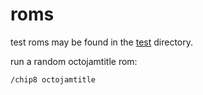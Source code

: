 # roms

test roms may be found in the [test](test) directory.

run a random octojamtitle rom:
```bash
/chip8 octojamtitle
```

